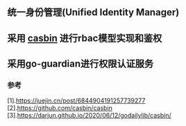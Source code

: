 ## 统一身份管理(Unified Identity Manager)

## 采用 [casbin](https://casbin.org/zh-CN/) 进行rbac模型实现和鉴权

## 采用go-guardian进行权限认证服务



### 参考
[1].https://juejin.cn/post/6844904191257739277
[2].https://github.com/casbin/casbin
[3].https://darjun.github.io/2020/06/12/godailylib/casbin/

